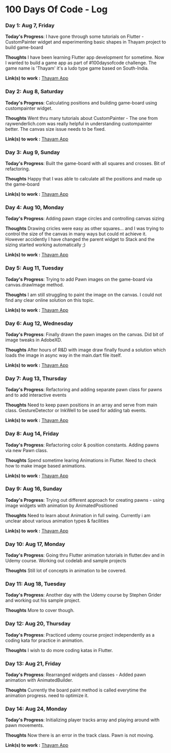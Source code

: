 # 100 Days Of Code - Log

### Day 1: Aug 7, Friday

**Today's Progress**: I have gone through some tutorials on Flutter - CustomPainter widget and experimenting basic shapes in Thayam project to build game-board

**Thoughts** I have been learning Flutter app development for sometime. Now I wanted to build a game app as part of #100daysofcode challenge. The game name is 'Thayam' it's a ludo type game based on South-India.

**Link(s) to work :** [Thayam App](https://github.com/coder-selvarajan/thayam_flutter)

### Day 2: Aug 8, Saturday

**Today's Progress**: Calculating positions and building game-board using custompainter widget.

**Thoughts** Went thru many tutorials about CustomPainter - The one from raywenderlich.com was really helpful in understanding custompainter better. The canvas size issue needs to be fixed.

**Link(s) to work :** [Thayam App](https://github.com/coder-selvarajan/thayam_flutter)

### Day 3: Aug 9, Sunday

**Today's Progress**: Built the game-board with all squares and crosses. Bit of refactoring.

**Thoughts** Happy that I was able to calculate all the positions and made up the game-board

**Link(s) to work :** [Thayam App](https://github.com/coder-selvarajan/thayam_flutter)

### Day 4: Aug 10, Monday

**Today's Progress**: Adding pawn stage circles and controlling canvas sizing

**Thoughts** Drawing cricles were easy as other squares... and I was trying to control the size of the canvas in many ways but could nt achieve it. However accidently I have changed the parent widget to Stack and the sizing started working automatically ;)

**Link(s) to work :** [Thayam App](https://github.com/coder-selvarajan/thayam_flutter)

### Day 5: Aug 11, Tuesday

**Today's Progress**: Trying to add Pawn images on the game-board via canvas.drawImage method.

**Thoughts** I am still struggling to paint the image on the canvas. I could not find any clear online solution on this topic.

**Link(s) to work :** [Thayam App](https://github.com/coder-selvarajan/thayam_flutter)

### Day 6: Aug 12, Wednesday

**Today's Progress**: Finally drawn the pawn images on the canvas. Did bit of image tweaks in AdobeXD.

**Thoughts** After hours of R&D with image draw finally found a solution which loads the image in async way in the main.dart file itself.

**Link(s) to work :** [Thayam App](https://github.com/coder-selvarajan/thayam_flutter)

### Day 7: Aug 13, Thursday

**Today's Progress**: Refactoring and adding separate pawn class for pawns and to add interactive events

**Thoughts** Need to keep pawn positions in an array and serve from main class. GestureDetector or InkWell to be used for adding tab events.

**Link(s) to work :** [Thayam App](https://github.com/coder-selvarajan/thayam_flutter)

### Day 8: Aug 14, Friday

**Today's Progress**: Refactoring color & position constants. Adding pawns via new Pawn class.

**Thoughts** Spend sometime learing Animations in Flutter. Need to check how to make image based animations.

**Link(s) to work :** [Thayam App](https://github.com/coder-selvarajan/thayam_flutter)

### Day 9: Aug 16, Sunday

**Today's Progress**: Trying out different approach for creating pawns - using image widgets with animation by AnimatedPositioned

**Thoughts** Need to learn about Animation in full swing. Currently i am unclear about various animation types & facilities

**Link(s) to work :** [Thayam App](https://github.com/coder-selvarajan/thayam_flutter)

### Day 10: Aug 17, Monday

**Today's Progress**: Going thru Flutter animation tutorials in flutter.dev and in Udemy course. Working out codelab and sample projects

**Thoughts** Still lot of concepts in animation to be covered.

### Day 11: Aug 18, Tuesday

**Today's Progress**: Another day with the Udemy course by Stephen Grider and working out his sample project.

**Thoughts** More to cover though.

### Day 12: Aug 20, Thursday

**Today's Progress**: Practiced udemy course project independently as a coding kata for practice in animation.

**Thoughts** I wish to do more coding katas in Flutter.

### Day 13: Aug 21, Friday

**Today's Progress**: Rearranged widgets and classes - Added pawn animation with AnimatedBuilder.

**Thoughts** Currently the board paint method is called everytime the animation progress. need to optimize it.

### Day 14: Aug 24, Monday

**Today's Progress**: Initializing player tracks array and playing around with pawn movements.

**Thoughts** Now there is an error in the track class. Pawn is not moving.

**Link(s) to work :** [Thayam App](https://github.com/coder-selvarajan/thayam_flutter)
